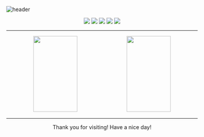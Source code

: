 <!-- 헤더 이미지 (핑크 + 하늘색 그라디언트) -->
![header](https://capsule-render.vercel.app/api?type=waving&color=gradient&height=280&section=header&text=Hi%20welcome!&fontSize=45&fontColor=ffffff&fontAlign=50&desc=Welcome%20to%20my%20GitHub%20profile!&descAlign=50&descSize=18&gradientDirection=horizontal&customColorList=FDC5F5,AEE2FF)

<!-- 배지 (기술 스택) -->
<p align="center">
  <img src="https://img.shields.io/badge/Python-FDD9E5?style=for-the-badge&logo=Python&logoColor=3776AB"/>
  <img src="https://img.shields.io/badge/HTML-FFC0CB?style=for-the-badge&logo=html5&logoColor=white"/>
  <img src="https://img.shields.io/badge/CSS-AEE2FF?style=for-the-badge&logo=css3&logoColor=white"/>
  <img src="https://img.shields.io/badge/JavaScript-FFD1DC?style=for-the-badge&logo=javascript&logoColor=white"/>
  <img src="https://img.shields.io/badge/Linux-FFB6C1?style=for-the-badge&logo=linux&logoColor=black"/>
</p>

---

<!-- GitHub Stats -->
<p align="center">
  <img src="https://github-readme-stats.vercel.app/api?username=jf3hirh4&show_icons=true&theme=rose_pine&icon_color=ffb6c1&title_color=ff9aa2&text_color=ffffff&bg_color=ffdde1" width="48%" style="height: 200px;"/>
  <img src="https://github-readme-stats.vercel.app/api/top-langs/?username=jf3hirh4&layout=compact&theme=rose_pine&title_color=ffb6c1&text_color=ffffff&bg_color=ffdde1" width="48%" style="height: 200px;"/>
</p>

---



<!-- 푸터 -->
<p align="center">
  Thank you for visiting! Have a nice day!
</p>
